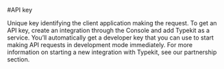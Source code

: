 #API key

Unique key identifying the client application making the request. To get an API key, create an integration through the Console and add Typekit as a service. You’ll automatically get a developer key that you can use to start making API requests in development mode immediately. For more information on starting a new integration with Typekit, see our partnership section.
